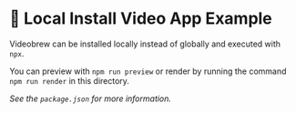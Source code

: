 # 📜 Local Install Video App Example

Videobrew can be installed locally instead of globally and executed with `npx`. 

You can preview with `npm run preview` or render by running the command `npm run render` in this directory. 

*See the `package.json` for more information.*